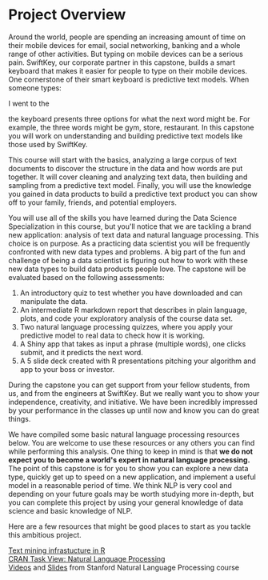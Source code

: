 # Project Overview
Around the world, people are spending an increasing amount of time on their mobile devices for email, social networking, banking and a whole range of other activities. But typing on mobile devices can be a serious pain. SwiftKey, our corporate partner in this capstone, builds a smart keyboard that makes it easier for people to type on their mobile devices. One cornerstone of their smart keyboard is predictive text models. When someone types:

I went to the  

the keyboard presents three options for what the next word might be. For example, the three words might be gym, store, restaurant. In this capstone you will work on understanding and building predictive text models like those used by SwiftKey.

This course will start with the basics, analyzing a large corpus of text documents to discover the structure in the data and how words are put together. It will cover cleaning and analyzing text data, then building and sampling from a predictive text model. Finally, you will use the knowledge you gained in data products to build a predictive text product you can show off to your family, friends, and potential employers.

You will use all of the skills you have learned during the Data Science Specialization in this course, but you'll notice that we are tackling a brand new application: analysis of text data and natural language processing. This choice is on purpose. As a practicing data scientist you will be frequently confronted with new data types and problems. A big part of the fun and challenge of being a data scientist is figuring out how to work with these new data types to build data products people love. The capstone will be evaluated based on the following assessments:

1. An introductory quiz to test whether you have downloaded and can manipulate the data.  
2. An intermediate R markdown report that describes in plain language, plots, and code your exploratory analysis of the course data set.  
3. Two natural language processing quizzes, where you apply your predictive model to real data to check how it is working.  
4. A Shiny app that takes as input a phrase (multiple words), one clicks submit, and it predicts the next word.  
5. A 5 slide deck created with R presentations pitching your algorithm and app to your boss or investor.  

During the capstone you can get support from your fellow students, from us, and from the engineers at SwiftKey. But we really want you to show your independence, creativity, and initiative. We have been incredibly impressed by your performance in the classes up until now and know you can do great things.

We have compiled some basic natural language processing resources below. You are welcome to use these resources or any others you can find while performing this analysis. One thing to keep in mind is that **we do not expect you to become a world's expert in natural language processing.** The point of this capstone is for you to show you can explore a new data type, quickly get up to speed on a new application, and implement a useful model in a reasonable period of time. We think NLP is very cool and depending on your future goals may be worth studying more in-depth, but you can complete this project by using your general knowledge of data science and basic knowledge of NLP.

Here are a few resources that might be good places to start as you tackle this ambitious project.

[Text mining infrastucture in R](http://www.jstatsoft.org/v25/i05/)  
[CRAN Task View: Natural Language Processing](http://cran.r-project.org/web/views/NaturalLanguageProcessing.html)  
[Videos](https://www.youtube.com/user/OpenCourseOnline/search?query=NLP) and [Slides](https://web.stanford.edu/~jurafsky/NLPCourseraSlides.html) from Stanford Natural Language Processing course
